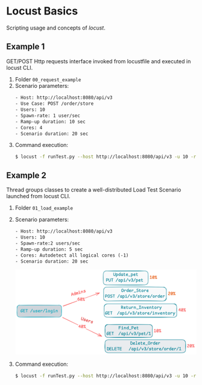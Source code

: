 # Locust Basics
Scripting usage and concepts of *locust*.

## Example 1

GET/POST Http requests interface invoked from locustfile and executed in locust CLI.

1. Folder `00_request_example`
2. Scenario parameters:
   ```text
   - Host: http://localhost:8080/api/v3
   - Use Case: POST /order/store
   - Users: 10
   - Spawn-rate: 1 user/sec
   - Ramp-up duration: 10 sec
   - Cores: 4
   - Scenario duration: 20 sec
   ```
3. Command execution:
    ```bash
    $ locust -f runTest.py --host http://localhost:8080/api/v3 -u 10 -r 1 -t 20 --processes 4 --headless
    ```

## Example 2
Thread groups classes to create a well-distributed Load Test Scenario launched from locust CLI.

1. Folder `01_load_example`
2. Scenario parameters:

   ```text
   - Host: http://localhost:8080/api/v3
   - Users: 10
   - Spawn-rate:2 users/sec
   - Ramp-up duration: 5 sec
   - Cores: Autodetect all logical cores (-1)
   - Scenario duration: 20 sec
   ```
   
   ![alt text](../readme_resources/img/01_01_load_scenario.png)

3. Command execution:
    ```bash
    $ locust -f runTest.py --host http://localhost:8080/api/v3 -u 10 -r 2 -t 20 --processes -1 --headless
    ```
